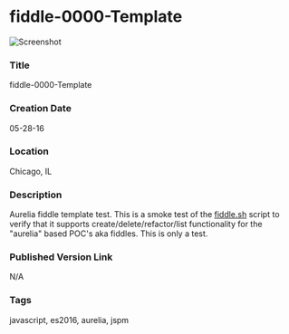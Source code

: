 fiddle-0000-Template
======

![Screenshot](screenshot.png)


### Title

fiddle-0000-Template


### Creation Date

05-28-16


### Location

Chicago, IL


### Description

Aurelia fiddle template test.  This is a smoke test of the [fiddle.sh](../../scripts/fiddle.sh) script to verify that
it supports create/delete/refactor/list functionality for the "aurelia" based POC's aka fiddles. This is only a test.


### Published Version Link

N/A


### Tags

javascript, es2016, aurelia, jspm
